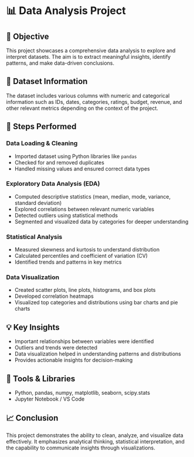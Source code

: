 # 📊 Data Analysis Project

## 🧠 Objective

This project showcases a comprehensive data analysis to explore and interpret datasets. The aim is to extract meaningful insights, identify patterns, and make data-driven conclusions.

## 🧩 Dataset Information

The dataset includes various columns with numeric and categorical information such as IDs, dates, categories, ratings, budget, revenue, and other relevant metrics depending on the context of the project.

## 🧮 Steps Performed

### Data Loading & Cleaning

* Imported dataset using Python libraries like `pandas`
* Checked for and removed duplicates
* Handled missing values and ensured correct data types

### Exploratory Data Analysis (EDA)

* Computed descriptive statistics (mean, median, mode, variance, standard deviation)
* Explored correlations between relevant numeric variables
* Detected outliers using statistical methods
* Segmented and visualized data by categories for deeper understanding

### Statistical Analysis

* Measured skewness and kurtosis to understand distribution
* Calculated percentiles and coefficient of variation (CV)
* Identified trends and patterns in key metrics

### Data Visualization

* Created scatter plots, line plots, histograms, and box plots
* Developed correlation heatmaps
* Visualized top categories and distributions using bar charts and pie charts

## 💡 Key Insights

* Important relationships between variables were identified
* Outliers and trends were detected
* Data visualization helped in understanding patterns and distributions
* Provides actionable insights for decision-making

## 🧰 Tools & Libraries

* Python, pandas, numpy, matplotlib, seaborn, scipy.stats
* Jupyter Notebook / VS Code

## 📈 Conclusion
This project demonstrates the ability to clean, analyze, and visualize data effectively. It emphasizes analytical thinking, statistical interpretation, and the capability to communicate insights through visualizations.
